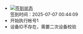 - [![签到状态](https://github.com/womade/Cloud189-Actions/actions/workflows/main.yml/badge.svg?branch=main)](https://github.com/womade/Cloud189-Actions/actions/workflows/main.yml) <br> 签到时间：2025-07-07 00:44:09
- 开始执行帐号1
- 设备ID不存在，需要二次设备校验
